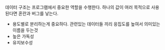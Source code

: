 데이터 구조는 프로그램에서 중요한 역할을 수행한다.
하나의 값이 여러 목적으로 사용된다면 혼란과 버그를 낳는다.
- 용도별로 분리하는게 중요하다.
관련있는 데이터들 끼리 응집도를 높여서 의미있는 이름을 두는것
- 높은 가독성
- 유지보수성
